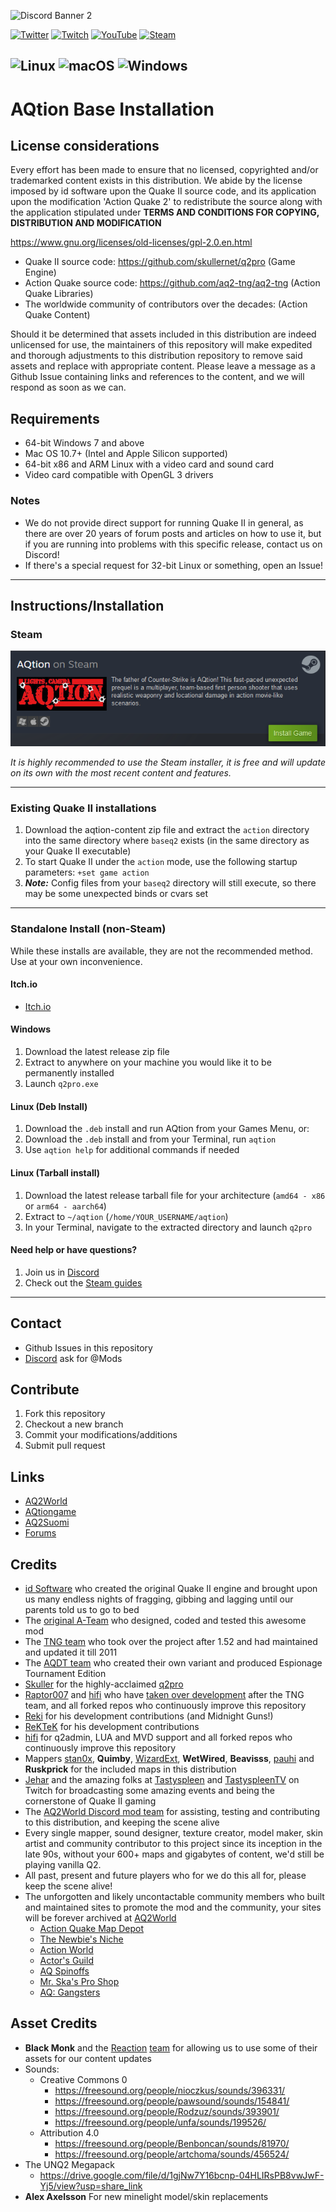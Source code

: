 
![Discord Banner 2](https://discordapp.com/api/guilds/800353014384820234/widget.png?style=banner2)

[![Twitter](https://img.shields.io/badge/Twitter-%231DA1F2.svg?style=for-the-badge&logo=Twitter&logoColor=white)](https://twitter.com/aq2worlddotcom) [![Twitch](https://img.shields.io/badge/Twitch-%239146FF.svg?style=for-the-badge&logo=Twitch&logoColor=white)](https://www.twitch.tv/lightscameraaqtion) [![YouTube](https://img.shields.io/badge/YouTube-%23FF0000.svg?style=for-the-badge&logo=YouTube&logoColor=white)](https://www.youtube.com/@lightscameraAQtion) [![Steam](https://img.shields.io/badge/steam-%23000000.svg?style=for-the-badge&logo=steam&logoColor=white)](https://store.steampowered.com/app/1978800/AQtion)

![Linux](https://img.shields.io/badge/Linux-FCC624?style=for-the-badge&logo=linux&logoColor=black) ![macOS](https://img.shields.io/badge/mac%20os-000000?style=for-the-badge&logo=macos&logoColor=F0F0F0) ![Windows](https://img.shields.io/badge/Windows-0078D6?style=for-the-badge&logo=windows&logoColor=white)
---
# AQtion Base Installation

## License considerations
Every effort has been made to ensure that no licensed, copyrighted and/or trademarked content exists in this distribution.  We abide by the license imposed by id software upon the Quake II source code, and its application upon the modification 'Action Quake 2' to redistribute the source along with the application stipulated under **TERMS AND CONDITIONS FOR COPYING, DISTRIBUTION AND MODIFICATION**

https://www.gnu.org/licenses/old-licenses/gpl-2.0.en.html

- Quake II source code: https://github.com/skullernet/q2pro (Game Engine)
- Action Quake source code: https://github.com/aq2-tng/aq2-tng (Action Quake Libraries)
- The worldwide community of contributors over the decades: (Action Quake Content)

Should it be determined that assets included in this distribution are indeed unlicensed for use, the maintainers of this repository will make expedited and thorough adjustments to this distribution repository to remove said assets and replace with appropriate content.  Please leave a message as a Github Issue containing links and references to the content, and we will respond as soon as we can.

## Requirements
* 64-bit Windows 7 and above
* Mac OS 10.7+ (Intel and Apple Silicon supported)
* 64-bit x86 and ARM Linux with a video card and sound card
* Video card compatible with OpenGL 3 drivers
### Notes
* We do not provide direct support for running Quake II in general, as there are over 20 years of forum posts and articles on how to use it, but if you are running into problems with this specific release, contact us on Discord!
* If there's a special request for 32-bit Linux or something, open an Issue!

---

## Instructions/Installation

### Steam
[![Steam Install](misc/images/aqtionsteam.png)](https://store.steampowered.com/app/1978800/AQtion)

*It is highly recommended to use the Steam installer, it is free and will update on its own with the most recent content and features.*

---

### Existing Quake II installations
1. Download the aqtion-content zip file and extract the `action` directory into the same directory where `baseq2` exists (in the same directory as your Quake II executable)
1. To start Quake II under the `action` mode, use the following startup parameters: `+set game action`
1. ***Note:*** Config files from your `baseq2` directory will still execute, so there may be some unexpected binds or cvars set

---

### Standalone Install (non-Steam)
While these installs are available, they are not the recommended method.  Use at your own inconvenience.

#### Itch.io
* [Itch.io](https://aqtion.itch.io/aqtion)

#### Windows
1. Download the latest release zip file
1. Extract to anywhere on your machine you would like it to be permanently installed
1. Launch `q2pro.exe`

#### Linux (Deb Install)
1. Download the `.deb` install and run AQtion from your Games Menu, or:
1. Download the `.deb` install and from your Terminal, run `aqtion`
1. Use `aqtion help` for additional commands if needed

#### Linux (Tarball install)
1. Download the latest release tarball file for your architecture (`amd64 - x86` or `arm64 - aarch64`)
1. Extract to `~/aqtion` (`/home/YOUR_USERNAME/aqtion`)
1. In your Terminal, navigate to the extracted directory and launch `q2pro`

#### Need help or have questions?
1. Join us in [Discord](https://discord.aq2world.com)
1. Check out the [Steam guides](https://steamcommunity.com/app/1978800/guides/)

---

## Contact
* Github Issues in this repository
* [Discord](https://discord.aq2world.com) ask for @Mods

## Contribute
1. Fork this repository
1. Checkout a new branch
1. Commit your modifications/additions
1. Submit pull request

## Links
* [AQ2World](https://www.aq2world.com)
* [AQtiongame](https://www.aqtiongame.com)
* [AQ2Suomi](https://www.aq2suomi.com)
* [Forums](https://forums.aq2world.com)

## Credits
* [id Software](https://www.idsoftware.com) who created the original Quake II engine and brought upon us many endless nights of fragging, gibbing and lagging until our parents told us to go to bed
* The [original A-Team](http://assets.aq2world.com/archive/websites/action.telefragged.com/) who designed, coded and tested this awesome mod
* The [TNG team](http://aq2-tng.sourceforge.net/) who took over the project after 1.52 and had maintained and updated it till 2011
* The [AQDT team](https://assets.aq2world.com/archive/websites/aqdt.fear.net/) who created their own variant and produced Espionage Tournament Edition
* [Skuller](https://skuller.net/q2pro/) for the highly-acclaimed [q2pro](https://github.com/skullernet/q2pro)
* [Raptor007](https://github.com/raptor007) and [hifi](https://github.com/hifi) who have [taken over development](https://github.com/aq2-tng/aq2-tng) after the TNG team, and all forked repos who continuously improve this repository
* [Reki](https://github.com/Iceman12k) for his development contributions (and Midnight Guns!)
* [ReKTeK](https://github.com/ReKTeK) for his development contributions
* [hifi](https://github.com/hifi) for q2admin, LUA and MVD support and all forked repos who continuously improve this repository
* Mappers [stan0x](https://github.com/stan0x), **Quimby**, [WizardExt](https://www.wizardext.se/), **WetWired**, **Beavisss**, [pauhi](https://github.com/Ntuk) and **Ruskprick** for the included maps in this distribution
* [Jehar](https://twitter.com/Jehar) and the amazing folks at [Tastyspleen](http://tastyspleen.net/) and [TastyspleenTV](twitch.tv/tastyspleentv) on Twitch for broadcasting some amazing events and being the cornerstone of Quake II gaming
* The [AQ2World Discord mod team](https://discord.aq2world.com) for assisting, testing and contributing to this distribution, and keeping the scene alive
* Every single mapper, sound designer, texture creator, model maker, skin artist and community contributor to this project since its inception in the late 90s, without your 600+ maps and gigabytes of content, we'd still be playing vanilla Q2.
* All past, present and future players who for we do this all for, please keep the scene alive!
* The unforgotten and likely uncontactable community members who built and maintained sites to promote the mod and the community, your sites will be forever archived at [AQ2World](https://www.aq2world.com)
    * [Action Quake Map Depot](https://assets.aq2world.com/archive/websites/aqmd.telefragged.com/)
    * [The Newbie's Niche](https://assets.aq2world.com/archive/websites/www.actiongames.co.uk/tnn)
    * [Action World](https://assets.aq2world.com/archive/websites/aw.telefragged.com)
    * [Actor's Guild](https://assets.aq2world.com/archive/websites/guild.action-web.net)
    * [AQ Spinoffs](https://assets.aq2world.com/archive/websites/aqmods.telefragged.com)
    * [Mr. Ska's Pro Shop](https://assets.aq2world.com/archive/websites/proshop.fear.net)
    * [AQ: Gangsters](https://assets.aq2world.com/archive/websites/www.planetquake.com/gangsters)


## Asset Credits
* **Black Monk** and the [Reaction](https://rq3.com/) [team](https://github.com/ReactionQuake3/reaction) for allowing us to use some of their assets for our content updates
* Sounds:
    * Creative Commons 0
        * https://freesound.org/people/nioczkus/sounds/396331/
        * https://freesound.org/people/pawsound/sounds/154841/
        * https://freesound.org/people/Rodzuz/sounds/393901/
        * https://freesound.org/people/unfa/sounds/199526/
    * Attribution 4.0
        * https://freesound.org/people/Benboncan/sounds/81970/
        * https://freesound.org/people/artchoma/sounds/456524/
* The UNQ2 Megapack
  * https://drive.google.com/file/d/1gjNw7Y16bcnp-04HLIRsPB8vwJwF-Yj5/view?usp=share_link
* **Alex Axelsson** For new minelight model/skin replacements